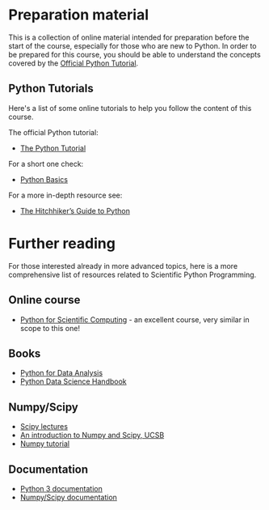 # Preparation material
This is a collection of online material intended for preparation before the start of the course, especially for those who are new to Python. In order to be prepared for this course, you should be able to understand the concepts covered by the [Official Python Tutorial](https://docs.python.org/3/tutorial/index.html).

## Python Tutorials
Here's a list of some online tutorials to help you follow the content of this course.

The official Python tutorial:
* [The Python Tutorial](https://docs.python.org/3/tutorial/index.html)
  
For a short one check:
* [Python Basics](https://coderefinery.github.io/data-visualization-python/python-basics/)

For a more in-depth resource see:
* [The Hitchhiker’s Guide to Python](https://docs.python-guide.org/)

# Further reading
For those interested already in more advanced topics, here is a more comprehensive list of resources related to Scientific Python Programming.

## Online course
* [Python for Scientific Computing](https://aaltoscicomp.github.io/python-for-scicomp/) - an excellent course, very similar in scope to this one!

## Books
* [Python for Data Analysis](http://shop.oreilly.com/product/0636920023784.do)
* [Python Data Science Handbook](https://jakevdp.github.io/PythonDataScienceHandbook/)

## Numpy/Scipy
* [Scipy lectures](http://www.scipy-lectures.org)
* [An introduction to Numpy and Scipy, UCSB](https://engineering.ucsb.edu/~shell/che210d/numpy.pdf)
* [Numpy tutorial](http://cs231n.github.io/python-numpy-tutorial/)

## Documentation
* [Python 3 documentation](https://docs.python.org/3/)
* [Numpy/Scipy documentation](https://docs.scipy.org/doc/)
